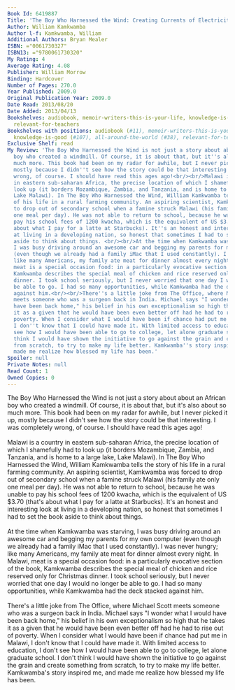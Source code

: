 ```yaml
---
Book Id: 6419887
Title: 'The Boy Who Harnessed the Wind: Creating Currents of Electricity and Hope'
Author: William Kamkwamba
Author l-f: Kamkwamba, William
Additional Authors: Bryan Mealer
ISBN: ="0061730327"
ISBN13: ="9780061730320"
My Rating: 4
Average Rating: 4.08
Publisher: William Morrow
Binding: Hardcover
Number of Pages: 270.0
Year Published: 2009.0
Original Publication Year: 2009.0
Date Read: 2013/08/20
Date Added: 2013/04/13
Bookshelves: audiobook, memoir-writers-this-is-your-life, knowledge-is-good, all-around-the-world,
  relevant-for-teachers
Bookshelves with positions: audiobook (#11), memoir-writers-this-is-your-life (#38),
  knowledge-is-good (#107), all-around-the-world (#38), relevant-for-teachers (#35)
Exclusive Shelf: read
My Review: 'The Boy Who Harnessed the Wind is not just a story about about an African
  boy who created a windmill. Of course, it is about that, but it''s also about so
  much more. This book had been on my radar for awhile, but I never picked it up,
  mostly because I didn''t see how the story could be that interesting. I was completely
  wrong, of course. I should have read this ages ago!<br/><br/>Malawi is a country
  in eastern sub-saharan Africa, the precise location of which I shamefully had to
  look up (it borders Mozambique, Zambia, and Tanzania, and is home to a large lake,
  Lake Malawi). In The Boy Who Harnessed the Wind, William Kamkwamba tells the story
  of his life in a rural farming community. An aspiring scientist, Kamkwamba was forced
  to drop out of secondary school when a famine struck Malawi (his family ate only
  one meal per day). He was not able to return to school, because he was unable to
  pay his school fees of 1200 kwacha, which is the equivalent of US $3.70 (that''s
  about what I pay for a latte at Starbucks). It''s an honest and interesting look
  at living in a developing nation, so honest that sometimes I had to set the book
  aside to think about things. <br/><br/>At the time when Kamkwamba was starving,
  I was busy driving around an awesome car and begging my parents for my own computer
  (even though we already had a family iMac that I used constantly). I was never hungry;
  like many Americans, my family ate meat for dinner almost every night. In Malawi,
  meat is a special occasion food: in a particularly evocative section of the book,
  Kamkwamba describes the special meal of chicken and rice reserved only for Christmas
  dinner. I took school seriously, but I never worried that one day I would no longer
  be able to go. I had so many opportunities, while Kamkwamba had the deck stacked
  against him.<br/><br/>There''s a little joke from The Office, where Michael Scott
  meets someone who was a surgeon back in India. Michael says "I wonder what I would
  have been back home," his belief in his own exceptionalism so high that he takes
  it as a given that he would have been even better off had he had to rise out of
  poverty. When I consider what I would have been if chance had put me in Malawi,
  I don''t know that I could have made it. With limited access to education, I don''t
  see how I would have been able to go to college, let alone graduate school. I don''t
  think I would have shown the initiative to go against the grain and create something
  from scratch, to try to make my life better. Kamkwamba''s story inspired me, and
  made me realize how blessed my life has been.'
Spoiler: null
Private Notes: null
Read Count: 1
Owned Copies: 0
---
```


The Boy Who Harnessed the Wind is not just a story about about an African boy who created a windmill. Of course, it is about that, but it's also about so much more. This book had been on my radar for awhile, but I never picked it up, mostly because I didn't see how the story could be that interesting. I was completely wrong, of course. I should have read this ages ago!<br/><br/>Malawi is a country in eastern sub-saharan Africa, the precise location of which I shamefully had to look up (it borders Mozambique, Zambia, and Tanzania, and is home to a large lake, Lake Malawi). In The Boy Who Harnessed the Wind, William Kamkwamba tells the story of his life in a rural farming community. An aspiring scientist, Kamkwamba was forced to drop out of secondary school when a famine struck Malawi (his family ate only one meal per day). He was not able to return to school, because he was unable to pay his school fees of 1200 kwacha, which is the equivalent of US $3.70 (that's about what I pay for a latte at Starbucks). It's an honest and interesting look at living in a developing nation, so honest that sometimes I had to set the book aside to think about things. <br/><br/>At the time when Kamkwamba was starving, I was busy driving around an awesome car and begging my parents for my own computer (even though we already had a family iMac that I used constantly). I was never hungry; like many Americans, my family ate meat for dinner almost every night. In Malawi, meat is a special occasion food: in a particularly evocative section of the book, Kamkwamba describes the special meal of chicken and rice reserved only for Christmas dinner. I took school seriously, but I never worried that one day I would no longer be able to go. I had so many opportunities, while Kamkwamba had the deck stacked against him.<br/><br/>There's a little joke from The Office, where Michael Scott meets someone who was a surgeon back in India. Michael says "I wonder what I would have been back home," his belief in his own exceptionalism so high that he takes it as a given that he would have been even better off had he had to rise out of poverty. When I consider what I would have been if chance had put me in Malawi, I don't know that I could have made it. With limited access to education, I don't see how I would have been able to go to college, let alone graduate school. I don't think I would have shown the initiative to go against the grain and create something from scratch, to try to make my life better. Kamkwamba's story inspired me, and made me realize how blessed my life has been.